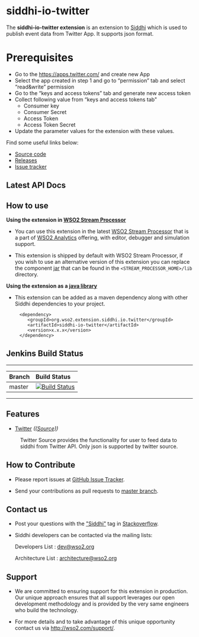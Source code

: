 siddhi-io-twitter
======================================

The **siddhi-io-twitter extension** is an extension to <a target="_blank" href="https://wso2.github.io/siddhi">Siddhi</a> which is used to publish event data from Twitter App. It supports json format.

**Prerequisites</a>**
======================================
* Go to the https://apps.twitter.com/ and create new App
* Select the app created in step 1 and go to “permission” tab and select “read&write” permission
* Go to the “keys and access tokens” tab and generate new access token
* Collect following value from “keys and access tokens tab"
  * Consumer key
  * Consumer Secret
  * Access Token
  * Access Token Secret
* Update the parameter values for the extension with these values.

Find some useful links below:

* <a target="_blank" href="https://github.com/wso2-extensions/siddhi-io-twitter">Source code</a>
* <a target="_blank" href="https://github.com/wso2-extensions/siddhi-io-twitter/releases">Releases</a>
* <a target="_blank" href="https://github.com/wso2-extensions/siddhi-io-twitter/issues">Issue tracker</a>

## Latest API Docs 


## How to use 

**Using the extension in <a target="_blank" href="https://github.com/wso2/product-sp">WSO2 Stream Processor</a>**

* You can use this extension in the latest <a target="_blank" href="https://github.com/wso2/product-sp/releases">WSO2 Stream Processor</a> that is a part of <a target="_blank" href="http://wso2.com/analytics?utm_source=gitanalytics&utm_campaign=gitanalytics_Jul17">WSO2 Analytics</a> offering, with editor, debugger and simulation support. 

* This extension is shipped by default with WSO2 Stream Processor, if you wish to use an alternative version of this extension you can replace the component <a target="_blank" href="https://github
.com/wso2-extensions/siddhi-io-twitter/releases">jar</a> that can be found in the `<STREAM_PROCESSOR_HOME>/lib` directory.

**Using the extension as a <a target="_blank" href="https://wso2.github.io/siddhi/documentation/running-as-a-java-library">java library</a>**

* This extension can be added as a maven dependency along with other Siddhi dependencies to your project.

```
     <dependency>
        <groupId>org.wso2.extension.siddhi.io.twitter</groupId>
        <artifactId>siddhi-io-twitter</artifactId>
        <version>x.x.x</version>
     </dependency>
```

## Jenkins Build Status

---

|  Branch | Build Status |
| :------ |:------------ | 
| master  | [![Build Status](https://wso2.org/jenkins/job/siddhi/job/siddhi-io-twitter/badge/icon)](https://wso2.org/jenkins/job/siddhi/job/siddhi-io-twitter/) |

---

## Features

* <a target="_blank" href="https://wso2-extensions.github.io/siddhi-io-twitter/api/1.0.6/#twitter-source">Twitter</a> *(<a target="_blank" href="https://wso2.github.io/siddhi/documentation/siddhi-4.0/#source">(Source)</a>)*<br><div style="padding-left: 1em;"><p>Twitter Source provides the functionality for user to feed data to siddhi from Twitter API. Only json is supported by twitter source.</p></div>

## How to Contribute
 
  * Please report issues at <a target="_blank" href="https://github.com/wso2-extensions/siddhi-io-twitter/issues">GitHub Issue Tracker</a>.
  
  * Send your contributions as pull requests to <a target="_blank" href="https://github
  .com/wso2-extensions/siddhi-io-twitter/tree/master">master branch</a>.
 
## Contact us 

 * Post your questions with the <a target="_blank" href="http://stackoverflow.com/search?q=siddhi">"Siddhi"</a> tag in <a target="_blank" href="http://stackoverflow.com/search?q=siddhi">Stackoverflow</a>. 
 
 * Siddhi developers can be contacted via the mailing lists:
 
    Developers List   : [dev@wso2.org](mailto:dev@wso2.org)
    
    Architecture List : [architecture@wso2.org](mailto:architecture@wso2.org)
 
## Support 

* We are committed to ensuring support for this extension in production. Our unique approach ensures that all support leverages our open development methodology and is provided by the very same engineers who build the technology. 

* For more details and to take advantage of this unique opportunity contact us via <a target="_blank" href="http://wso2.com/support?utm_source=gitanalytics&utm_campaign=gitanalytics_Jul17">http://wso2.com/support/</a>. 

